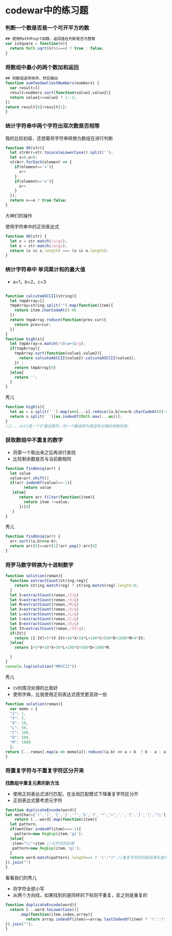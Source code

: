 # codewar中的练习题



### 判断一个数是否是一个可开平方的数

```javascript
## 使用Math中sqrt函数，返回值在判断是否为整数
var isSquare = function(n){
  return Math.sqrt(n)%1===0 ? true : false;
}
```



### 将数组中最小的两个数加和返回

```javascript
## 将数组逆序排序，然后输出
function sumTwoSmallestNumbers(numbers) {  
  var result=[]
  result=numbers.sort(function(value1,value2){
  return value1>=value2 ? 1:-1;
})
return result[0]+result[1];
}
```

### 统计字符串中两个字符出现次数是否相等

我的比较初级，还想着将字符串转换为数组在进行判断

```javascript
function XO(str){
  let strArr=str.toLocaleLowerCase().split('');
  let x=0,o=0;
  strArr.forEach(element => {
    if(element=='x'){
      x++
    }
    if(element=='o'){
      o++
    }
  });
  return x==o ? true:false;
}
```

大神们的操作

使用字符串中的正则表达式

```javascript
function XO(str) {
  let x = str.match(/x/gi);
  let o = str.match(/o/gi);
  return (x && x.length) === (o && o.length);
}
```



### 统计字符串中 单词累计和的最大值

+ a=1，b=2，c=3

```javascript

function calcuteASCCII(string){
  let tmpArray=[]
  tmpArray=string.split("").map(function(item){
    return item.charCodeAt()-96
  })
  return tmpArray.reduce(function(prev,cur){
    return prev+cur;
  })
}
function high(x){
  let tmpArray=x.match(/\b\w+\b/g);
  if(tmpArray){
    tmpArray.sort(function(value1,value2){
      return calcuteASCCII(value2)-calcuteASCCII(value1);
    }) ;
    return tmpArray[0]
  }else{
    return '';
  }
}
```

秀儿

```javascript
function high(s){
  let as = s.split(' ').map(s=>[...s].reduce((a,b)=>a+b.charCodeAt(0)-96,0));
  return s.split(' ')[as.indexOf(Math.max(...as))];
}
//[...set]是一个扩展运算符，将一个数组转为用逗号分隔的参数列表。
```

### 获取数组中不重复的数字

+ 将第一个取出来之后再进行查找
+ 比较剩余数是否与当前数相同

```javascript
function findUniq(arr) {
  let value
  value=arr.shift()
  if(arr.indexOf(value)==-1){
        return value
   }else{
      return arr.filter(function(item){
        return item !=value;
      })[0]
   }
}
```

秀儿

```javascript
function findUniq(arr) {
  arr.sort((a,b)=>a-b);
  return arr[0]==arr[1]?arr.pop():arr[0]
}
```



### 将罗马数字转换为十进制数字

```javascript
function solution(roman){
  function extractCount(string,reg){
    return string.match(reg) ? string.match(reg).length:0;
  }
  let I=extractCount(roman,/I/g)
  let V=extractCount(roman,/V/g)
  let M=extractCount(roman,/M/g)
  let X=extractCount(roman,/X/g)
  let L=extractCount(roman,/L/g)
  let C=extractCount(roman,/C/g)
  let D=extractCount(roman,/D/g)
  let IV=extractCount(roman,/IV/g);
  if(IV){
    return (I-IV)+5*(V-IV)+10*X+50*L+100*C+500*D+1000*M+4*IV;
  }else{
    return I+5*V+10*X+50*L+100*C+500*D+1000*M;

  }
}
console.log(solution("MMVIII"))
```

秀儿

+ `IV`的情况处理的比我好
+ 使用字典，比我使用正则表达式感觉更高效一些

```javascript
function solution(roman){
  var memo = {
  "I": 1,
  "V": 5,
  "X": 10,
  "L": 50,
  "C": 100,
  "D": 500,
  "M": 1000
  };  
return [...roman].map(a => memo[a]).reduce((a,b) => a < b  ? b - a : a + b) 
}
```



### 将重复字符与不重复字符区分开来

**找数组中重复元素的新方法**

+ 使用正则表达式进行匹配，在全局匹配模式下降重复字符区分开
+ 正则表达式要考虑元字符

```javascript
function duplicateEncode(word){
let metChar=['(',')','{','}','^','$','?','*','+','.','[',']','|','\\']
    return [...word].map(function(item){
  let pattern;
  if(metChar.indexOf(item)===-1){
    pattern=new RegExp(item,'gi');
  }else{
   item="\\"+item //元字符的处理
   pattern=new RegExp(item,'gi');
  }
  return word.match(pattern).length==1 ? '(':")" //重复字符的匹配结果长度大于1
}).join("")
}
```

看看我们的秀儿

+ 将字符全部小写
+ 从两个方向找，如果找到的是同样的下标则不重复，反之则是重复的

```javascript
function duplicateEncode(word){
  return [...word.toLowerCase()]
      .map(function(item,index,array){
 		 return array.indexOf(item)==array.lastIndexOf(item) ? '(':')';
}).join("");
}
```




